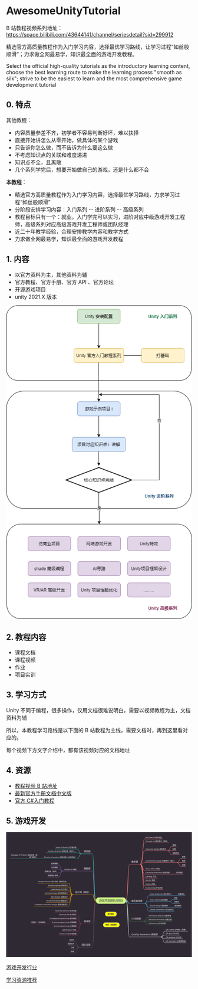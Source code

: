 # AwesomeUnityTutorial

B 站教程视频系列地址：https://space.bilibili.com/43644141/channel/seriesdetail?sid=299912

精选官方高质量教程作为入门学习内容，选择最优学习路线，让学习过程“如丝般顺滑”；力求做全网最易学，知识最全面的游戏开发教程。

Select the official high-quality tutorials as the introductory learning content, choose the best learning route to make the learning process "smooth as silk"; strive to be the easiest to learn and the most comprehensive game development tutorial

## 0. 特点

<span style="font-color:'red'">其他教程：</span>

- 内容质量参差不齐，初学者不容易判断好坏，难以抉择
- 直接开始讲怎么从零开始，做具体的某个游戏
- 只告诉你怎么做，而不告诉为什么要这么做
- 不考虑知识点的关联和难度递进
- 知识点不全，且离散
- 几个系列学完后，想要开始做自己的游戏，还是什么都不会

**本教程**：

- 精选官方高质量教程作为入门学习内容，选择最优学习路线，力求学习过程“如丝般顺滑”
- 分阶段安排学习内容：入门系列 -- 进阶系列 -- 高级系列
- 教程目标只有一个：就业。入门学完可以实习，进阶对应中级游戏开发工程师，高级系列对应高级游戏开发工程师或团队经理
- 近二十年教学经验，合理安排教学内容和教学方式
- 力求做全网最易学，知识最全面的游戏开发教程

## 1. 内容

- 以官方资料为主，其他资料为辅
- 官方教程、官方手册、官方 API 、官方论坛
- 开源游戏项目
- unity 2021.X 版本

![](/imgs/unity课程设置.png)

## 2. 教程内容

- 课程文档
- 课程视频
- 作业
- 项目实训

## 3. 学习方式

Unity 不同于编程，很多操作，仅用文档很难说明白，需要以视频教程为主，文档资料为辅

所以，本教程学习路线是以下面的 B 站教程为主线，需要文档时，再到这里看对应的。

每个视频下方文字介绍中，都有该视频对应的文档地址

## 4. 资源

- [教程视频 B 站地址](https://space.bilibili.com/43644141/channel/seriesdetail?sid=299912)
- [最新官方手册文档中文版](https://docs.unity3d.com/cn/2021.2/Manual/UnityManual.html)
- [官方 C#入门教程](https://learn.u3d.cn/tutorial/beginner-gameplay-scripting)

## 5. 游戏开发

![](/imgs/商业Game开发团队设置.awebp)

[游戏开发行业](https://juejin.cn/post/6844904183552819214)

[学习资源推荐](https://niuxingxing.feishu.cn/docs/doccnnlltKuoVUKwfC5BYkzsQ2f)
